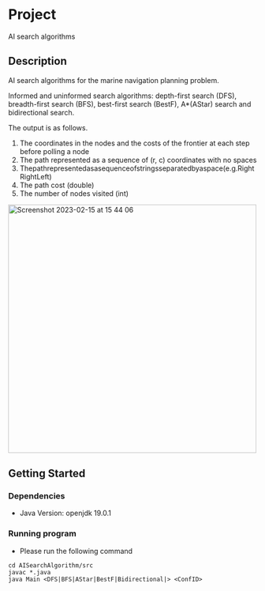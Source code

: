 # Project

AI search algorithms

## Description

AI search algorithms for the marine navigation planning problem.

Informed and uninformed search algorithms: depth-first search (DFS), breadth-first search (BFS), best-first search (BestF), A*(AStar) search and bidirectional search.

The output is as follows.

1. The coordinates in the nodes and the costs of the frontier at each step before polling a node
2. The path represented as a sequence of (r, c) coordinates with no spaces
3. Thepathrepresentedasasequenceofstringsseparatedbyaspace(e.g.RightRightLeft) 
4. The path cost (double)
5. The number of nodes visited (int)

<img width="503" alt="Screenshot 2023-02-15 at 15 44 06" src="https://user-images.githubusercontent.com/118636537/219078910-ae917256-35f5-4a72-9cab-b6a8af78a351.png">

## Getting Started

### Dependencies

* Java Version: openjdk 19.0.1

### Running program

* Please run the following command
```
cd AISearchAlgorithm/src
javac *.java
java Main <DFS|BFS|AStar|BestF|Bidirectional|> <ConfID>
```

